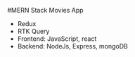 #MERN Stack Movies App

<ul>
<li>Redux</li>
<li>RTK Query</li>
<li>Frontend: JavaScript, react</li>
<li>Backend: NodeJs, Express, mongoDB</li>
</ul>
